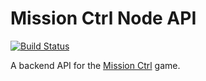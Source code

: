# Mission Ctrl Node API

[![Build Status](https://travis-ci.org/hturnbull93/mission-ctrl-api-node.svg?branch=master)](https://travis-ci.org/hturnbull93/mission-ctrl-api-node)

A backend API for the [Mission Ctrl](https://github.com/tommyrharper/mission-ctrl) game.
